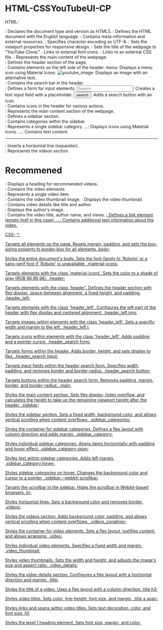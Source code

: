 # HTML-CSSYouTubeUI-CP


HTML-
<!DOCTYPE html>: Declares the document type and version as HTML5.
<html lang="en">: Defines the HTML document with the English language.
<head>: Contains meta-information and external resources.
<meta charset="UTF-8">: Specifies character encoding as UTF-8.
<meta name="viewport" content="width=device-width, initial-scale=1.0">: Sets the viewport properties for responsive design.
<title>YouTube Clone</title>: Sets the title of the webpage to "YouTube Clone."
<link href="https://fonts.googleapis.com/icon?family=Material+Icons" rel="stylesheet" />: Links to external font icons.
<link rel="stylesheet" href="./styles.css">: Links to an external CSS file.
<body>: Represents the main content of the webpage.
<div class="header">: Defines the header section of the page.
<div class="header_left">: Contains elements on the left side of the header.
<i class="material-icons">menu</i>: Displays a menu icon using Material Icons.
<img src="..." alt="youtube_image">: Displays an image with an alternative text.
<div class="header_search">: Contains the search bar in the header.
<form action="">: Defines a form for input elements.
<input type="text" placeholder="Search">: Creates a text input field with a placeholder.
<button><i class="material-icons">search</i></button>: Adds a search button with an icon.
<div class="header_icons">: Contains icons in the header for various actions.
<div class="main">: Represents the main content section of the webpage.
<div class="sidebar">: Defines a sidebar section.
<div class="sidebar_categories">: Contains categories within the sidebar.
<div class="sidebar_category">: Represents a single sidebar category.
<i class="material-icons">...</i>: Displays icons using Material Icons.
<span>...</span>: Contains text content.
<hr>: Inserts a horizontal line (separator).
<div class="videos">: Represents the videos section.
<h1>Recommened</h1>: Displays a heading for recommended videos.
<div class="videos_container">: Contains the video elements.
<div class="video">: Represents a single video item.
<div class="video_thumbnail">: Contains the video thumbnail image.
<img src="..." alt="">: Displays the video thumbnail.
<div class="video_details">: Contains video details like title and author.
<div class="author">: Displays the author's image.
<div class="title">: Contains the video title, author name, and views.
<a href="">: Defines a link element (empty href in this case).
<span>...</span>: Contains additional text information about the video.


CSS-
*:

Targets all elements on the page.
Resets margin, padding, and sets the box-sizing property to border-box for all elements.
body:

Styles the entire document's body.
Sets the font-family to 'Roboto' or a sans-serif font if 'Roboto' is unavailable.
.material-icons:

Targets elements with the class 'material-icons'.
Sets the color to a shade of gray (RGB 96,96,96).
.header:

Targets elements with the class 'header'.
Defines the header section with flex display, space-between alignment, a fixed height, and padding.
.header_left:

Targets elements with the class 'header_left'.
Configures the left part of the header with flex display and centered alignment.
.header_left img:

Targets images within elements with the class 'header_left'.
Sets a specific width and margin to the left.
.header_left i:

Targets icons within elements with the class 'header_left'.
Adds padding and a pointer cursor.
.header_search form:

Targets forms within the header.
Adds border, height, and sets display to flex.
.header_search input:

Targets input fields within the header search form.
Specifies width, padding, and removes border and border-radius.
.header_search button:

Targets buttons within the header search form.
Removes padding, margin, border, and border-radius.
.main:

Styles the main content section.
Sets flex display, hides overflow, and calculates the height to take up the remaining viewport height after the header.
.sidebar:

Styles the sidebar section.
Sets a fixed width, background color, and allows vertical scrolling when content overflows.
.sidebar_categories:

Styles the container for sidebar categories.
Defines a flex layout with column direction and adds margin.
.sidebar_category:

Styles individual sidebar categories.
Aligns items horizontally with padding and hover effect.
.sidebar_category span:

Styles text within sidebar categories.
Adds left margin.
.sidebar_category:hover:

Styles sidebar categories on hover.
Changes the background color and cursor to a pointer.
.sidebar::-webkit-scrollbar:

Targets the scrollbar in the sidebar.
Hides the scrollbar in Webkit-based browsers.
hr:

Styles horizontal lines.
Sets a background color and removes border.
.videos:

Styles the videos section.
Adds background color, padding, and allows vertical scrolling when content overflows.
.videos_conatiner:

Styles the container for video elements.
Sets a flex layout, justifies content, and allows wrapping.
.video:

Styles individual video elements.
Specifies a fixed width and margin.
.video_thumbnail:

Styles video thumbnails.
Sets the width and height, and adjusts the image's size and aspect ratio.
.video_details:

Styles the video details section.
Configures a flex layout with a horizontal direction and margin.
.title:

Styles the title of a video.
Uses a flex layout with a column direction.
title h3:

Styles video titles.
Sets color, line-height, font size, and margin.
.title a,span:

Styles links and spans within video titles.
Sets text decoration, color, and font size.
h1:

Styles the level 1 heading element.
Sets font size, margin, and color.
